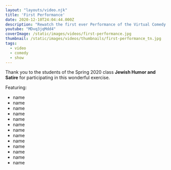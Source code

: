 ```yaml
---
layout: "layouts/video.njk"
title: 'First Performance'
date: 2020-12-10T24:04:44.000Z
description: "Rewatch the first ever Performance of the Virtual Comedy Cafe"
youtube: "MDvq3jqMdd4"
coverImage: /static/images/videos/first-performance.jpg
thumbnail: /static/images/videos/thumbnails/first-performance_tn.jpg
tags:
  - video
  - comedy
  - show
---
```

Thank you to the students of the Spring 2020 class **Jewish Humor and Satire** for participating in this wonderful exercise.

Featuring:
  - name
  - name
  - name
  - name
  - name
  - name
  - name
  - name
  - name
  - name
  - name
  - name
  - name
